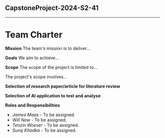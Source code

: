 ## CapstoneProject-2024-S2-41
---
# Team Charter

**Mission**
The team's mission is to deliver...

**Goals**
We aim to achieve...

**Scope**
The scope of the project is limited to...

The project's scope involves...

**Selection of research paper/article for literature review**

**Selection of AI application to test and analyse**

**Roles and Responsibilities**
  - *James Maas* - To be assigned.
  - *Will New* - To be assigned.
  - *Tenzin Woeser* - To be assigned.
  - *Suraj Khadka* - To be assigned.
